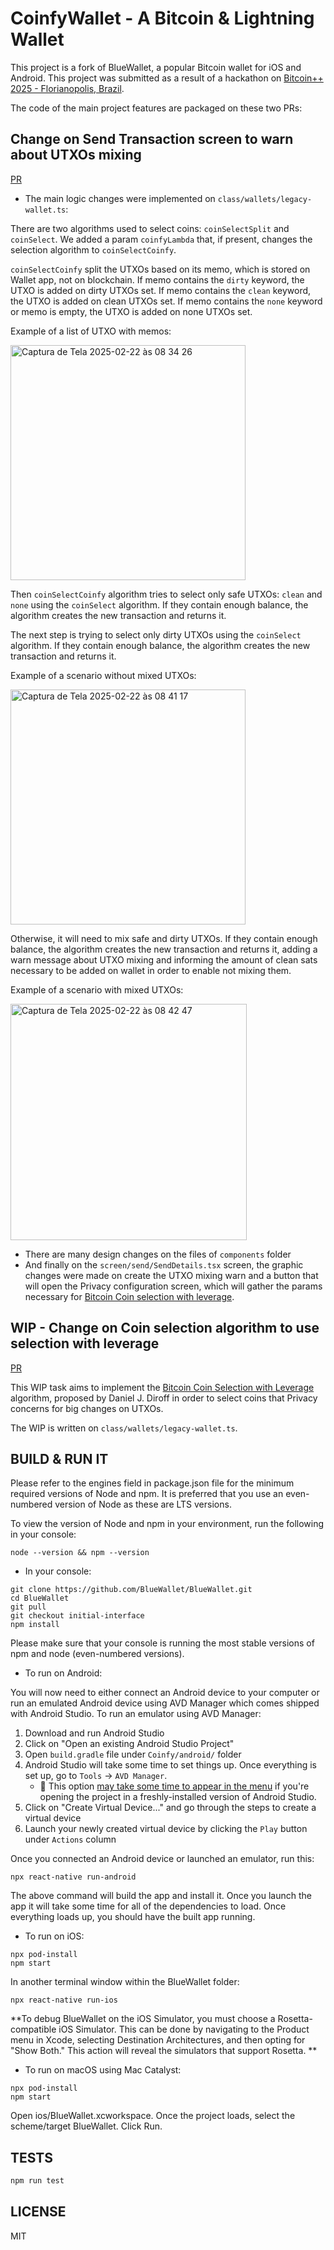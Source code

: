 # CoinfyWallet - A Bitcoin & Lightning Wallet

This project is a fork of BlueWallet, a popular Bitcoin wallet for iOS and Android. This project was submitted as a result of a hackathon on [Bitcoin++ 2025 - Florianopolis, Brazil](https://btcplusplus.dev/conf/floripa).

The code of the main project features are packaged on these two PRs:

## Change on Send Transaction screen to warn about UTXOs mixing

[PR](https://github.com/BlueWallet/BlueWallet/pull/7619)

- The main logic changes were implemented on `class/wallets/legacy-wallet.ts`:

There are two algorithms used to select coins: `coinSelectSplit` and `coinSelect`. We added a param `coinfyLambda` that, if present, changes the selection algorithm to `coinSelectCoinfy`.

`coinSelectCoinfy` split the UTXOs based on its memo, which is stored on Wallet app, not on blockchain.
If memo contains the `dirty` keyword, the UTXO is added on dirty UTXOs set.
If memo contains the `clean` keyword, the UTXO is added on clean UTXOs set.
If memo contains the `none` keyword or memo is empty, the UTXO is added on none UTXOs set.

Example of a list of UTXO with memos:

<img width="376" alt="Captura de Tela 2025-02-22 às 08 34 26" src="https://github.com/user-attachments/assets/2e823bd8-50bc-45e2-b4e5-8f00fca58416" />

Then `coinSelectCoinfy` algorithm tries to select only safe UTXOs: `clean` and `none` using the `coinSelect` algorithm. If they contain enough balance, the algorithm creates the new transaction and returns it.

The next step is trying to select only dirty UTXOs using the `coinSelect` algorithm. If they contain enough balance, the algorithm creates the new transaction and returns it.

Example of a scenario without mixed UTXOs:

<img width="376" alt="Captura de Tela 2025-02-22 às 08 41 17" src="https://github.com/user-attachments/assets/022600aa-1c7f-400e-b064-e0df44938101" />


Otherwise, it will need to mix safe and dirty UTXOs. If they contain enough balance, the algorithm creates the new transaction and returns it, adding a warn message about UTXO mixing and informing the amount of clean sats necessary to be added on wallet in order to enable not mixing them.

Example of a scenario with mixed UTXOs:

<img width="378" alt="Captura de Tela 2025-02-22 às 08 42 47" src="https://github.com/user-attachments/assets/03d437df-640f-4a98-891f-67b3b0ec8c92" />

- There are many design changes on the files of `components` folder
- And finally on the `screen/send/SendDetails.tsx` screen, the graphic changes were made on create the UTXO mixing warn and a button that will open the Privacy configuration screen, which will gather the params necessary for [Bitcoin Coin selection with leverage](https://github.com/rodrigovilar/Coinfy/pull/1).


## WIP - Change on Coin selection algorithm to use selection with leverage

[PR](https://github.com/rodrigovilar/Coinfy/pull/1)

This WIP task aims to implement the [Bitcoin Coin Selection with Leverage
](https://ui.adsabs.harvard.edu/abs/2019arXiv191101330D/abstract) algorithm, proposed by Daniel J. Diroff in order to select coins that Privacy concerns for big changes on UTXOs.

The WIP is written on `class/wallets/legacy-wallet.ts`.


## BUILD & RUN IT

Please refer to the engines field in package.json file for the minimum required versions of Node and npm. It is preferred that you use an even-numbered version of Node as these are LTS versions.

To view the version of Node and npm in your environment, run the following in your console:

```
node --version && npm --version
```

* In your console:

```
git clone https://github.com/BlueWallet/BlueWallet.git
cd BlueWallet
git pull
git checkout initial-interface
npm install
```

Please make sure that your console is running the most stable versions of npm and node (even-numbered versions).

* To run on Android:

You will now need to either connect an Android device to your computer or run an emulated Android device using AVD Manager which comes shipped with Android Studio. To run an emulator using AVD Manager:

1. Download and run Android Studio
2. Click on "Open an existing Android Studio Project"
3. Open `build.gradle` file under `Coinfy/android/` folder
4. Android Studio will take some time to set things up. Once everything is set up, go to `Tools` -> `AVD Manager`.
    * 📝 This option [may take some time to appear in the menu](https://stackoverflow.com/questions/47173708/why-avd-manager-options-are-not-showing-in-android-studio) if you're opening the project in a freshly-installed version of Android Studio.
5. Click on "Create Virtual Device..." and go through the steps to create a virtual device
6. Launch your newly created virtual device by clicking the `Play` button under `Actions` column

Once you connected an Android device or launched an emulator, run this:

```
npx react-native run-android
```

The above command will build the app and install it. Once you launch the app it will take some time for all of the dependencies to load. Once everything loads up, you should have the built app running.

* To run on iOS:

```
npx pod-install
npm start
```

In another terminal window within the BlueWallet folder:
```
npx react-native run-ios
```
**To debug BlueWallet on the iOS Simulator, you must choose a Rosetta-compatible iOS Simulator. This can be done by navigating to the Product menu in Xcode, selecting Destination Architectures, and then opting for "Show Both." This action will reveal the simulators that support Rosetta.
**

* To run on macOS using Mac Catalyst:

```
npx pod-install
npm start
```

Open ios/BlueWallet.xcworkspace. Once the project loads, select the scheme/target BlueWallet. Click Run.

## TESTS

```bash
npm run test
```

## LICENSE

MIT
